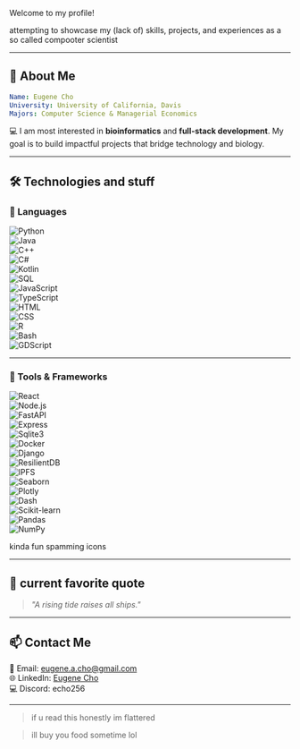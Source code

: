 Welcome to my profile! 

attempting to showcase my (lack of) skills, projects, and experiences as a so called compooter scientist

---

## 🌟 About Me

```yaml
Name: Eugene Cho
University: University of California, Davis
Majors: Computer Science & Managerial Economics
```

💻 I am most interested in **bioinformatics** and **full-stack development**. My goal is to build impactful projects that bridge technology and biology. 

---

## 🛠️ Technologies and stuff


### 🧰 Languages
![Python](https://img.shields.io/badge/Python-%2314354C.svg?style=flat&logo=python&logoColor=white)  
![Java](https://img.shields.io/badge/Java-%23ED8B00.svg?style=flat&logo=java&logoColor=white)  
![C++](https://img.shields.io/badge/C++-%2300599C.svg?style=flat&logo=c%2B%2B&logoColor=white)  
![C#](https://img.shields.io/badge/C%23-%23239120.svg?style=flat&logo=c-sharp&logoColor=white)  
![Kotlin](https://img.shields.io/badge/Kotlin-%230095D5.svg?style=flat&logo=kotlin&logoColor=white)  
![SQL](https://img.shields.io/badge/SQL-%2300D9FF.svg?style=flat&logo=postgresql&logoColor=white)  
![JavaScript](https://img.shields.io/badge/JavaScript-%23F7DF1E.svg?style=flat&logo=javascript&logoColor=black)  
![TypeScript](https://img.shields.io/badge/TypeScript-%23007ACC.svg?style=flat&logo=typescript&logoColor=white)  
![HTML](https://img.shields.io/badge/HTML-%23E34F26.svg?style=flat&logo=html5&logoColor=white)  
![CSS](https://img.shields.io/badge/CSS-%231572B6.svg?style=flat&logo=css3&logoColor=white)  
![R](https://img.shields.io/badge/R-%23276DC3.svg?style=flat&logo=r&logoColor=white)  
![Bash](https://img.shields.io/badge/Bash-%234EAA25.svg?style=flat&logo=gnu-bash&logoColor=white)  
![GDScript](https://img.shields.io/badge/GDScript-%23478CBF.svg?style=flat&logo=godot-engine&logoColor=white)

---

### 🔧 Tools & Frameworks
![React](https://img.shields.io/badge/React-%2361DAFB.svg?style=flat&logo=react&logoColor=black)  
![Node.js](https://img.shields.io/badge/Node.js-%23339933.svg?style=flat&logo=node.js&logoColor=white)  
![FastAPI](https://img.shields.io/badge/FastAPI-%2300C7B7.svg?style=flat&logo=fastapi&logoColor=white)  
![Express](https://img.shields.io/badge/Express-%23000000.svg?style=flat&logo=express&logoColor=white)  
![Sqlite3](https://img.shields.io/badge/Sqlite3-%23003B57.svg?style=flat&logo=sqlite&logoColor=white)  
![Docker](https://img.shields.io/badge/Docker-%232496ED.svg?style=flat&logo=docker&logoColor=white)  
![Django](https://img.shields.io/badge/Django-%23092E20.svg?style=flat&logo=django&logoColor=white)  
![ResilientDB](https://img.shields.io/badge/ResilientDB-%23234C8C.svg?style=flat)  
![IPFS](https://img.shields.io/badge/IPFS-%2343495E.svg?style=flat&logo=ipfs&logoColor=white)  
![Seaborn](https://img.shields.io/badge/Seaborn-%230049A9.svg?style=flat)  
![Plotly](https://img.shields.io/badge/Plotly-%2300CC96.svg?style=flat&logo=plotly&logoColor=white)  
![Dash](https://img.shields.io/badge/Dash-%23006363.svg?style=flat)  
![Scikit-learn](https://img.shields.io/badge/Scikit--learn-%23F7931E.svg?style=flat&logo=scikit-learn&logoColor=black)  
![Pandas](https://img.shields.io/badge/Pandas-%23150458.svg?style=flat&logo=pandas&logoColor=white)  
![NumPy](https://img.shields.io/badge/NumPy-%23013243.svg?style=flat&logo=numpy&logoColor=white)


kinda fun spamming icons

---


## 📝 current favorite quote

> *"A rising tide raises all ships."*

---


## 📫 Contact Me

📧 Email: [eugene.a.cho@gmail.com](mailto:eugene.a.cho@gmail.com)  
🌐 LinkedIn: [Eugene Cho](https://www.linkedin.com/in/eugene-cho-8b4376218/)  
💻 Discord: echo256

---

> if u read this honestly im flattered

> ill buy you food sometime lol
